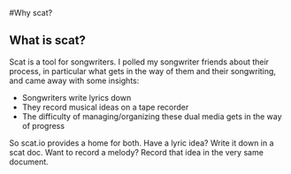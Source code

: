 #Why scat?

## What is scat?

Scat is a tool for songwriters. I polled my songwriter friends about their process, in particular what gets in the way of them and their songwriting, and came away with some insights:

- Songwriters write lyrics down
- They record musical ideas on a tape recorder
- The difficulty of managing/organizing these dual media gets in the way of progress

So scat.io provides a home for both. Have a lyric idea? Write it down in a scat doc. Want to record a melody? Record that idea in the very same document.
